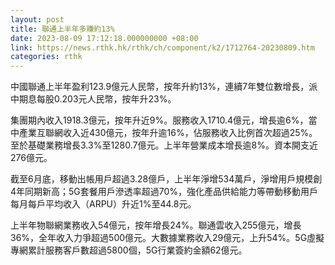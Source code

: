```yaml
---
layout: post
title: 聯通上半年多賺約13%
date: 2023-08-09 17:12:18.000000000 +08:00
link: https://news.rthk.hk/rthk/ch/component/k2/1712764-20230809.htm
categories: rthk
---
```


中國聯通上半年盈利123.9億元人民幣，按年升約13%，連續7年雙位數增長，派中期息每股0.203元人民幣，按年升23%。

集團期內收入1918.3億元，按年升近9%。服務收入1710.4億元，增長逾6%，當中產業互聯網收入近430億元，按年升逾16%，佔服務收入比例首次超過25%。至於基礎業務增長3.3%至1280.7億元。上半年營業成本增長逾8%。資本開支近276億元。

截至6月底，移動出帳用戶超過3.28億戶，上半年淨增534萬戶，淨增用戶規模創4年同期新高；5G套餐用戶滲透率超過70%，強化產品供給能力等帶動移動用戶每月每戶平均收入（ARPU）升近1%至44.8元。

上半年物聯網業務收入54億元，按年增長24%。聯通雲收入255億元，增長36%，全年收入力爭超過500億元。大數據業務收入29億元，上升54%。5G虛擬專網累計服務客戶數超過5800個，5G行業簽約金額62億元。
